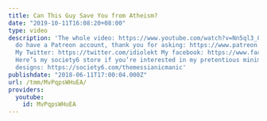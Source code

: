 ```yaml
---
title: Can This Guy Save You from Atheism?
date: "2019-10-11T16:08:20+08:00"
type: video
description: 'The whole video: https://www.youtube.com/watch?v=Nn5ql3_8Vgc Yes, I
  do have a Patreon account, thank you for asking: https://www.patreon.com/themessianicmanic
  My Twitter: https://twitter.com/idiolekt My facebook: https://www.facebook.com/themessianicmanic/
  Here’s my society6 store if you’re interested in my pretentious minimalist poster
  designs: https://society6.com/themessianicmanic'
publishdate: "2018-06-11T17:00:04.000Z"
url: /tmm/MvPqpsWHuEA/
providers:
  youtube:
    id: MvPqpsWHuEA
---
```

